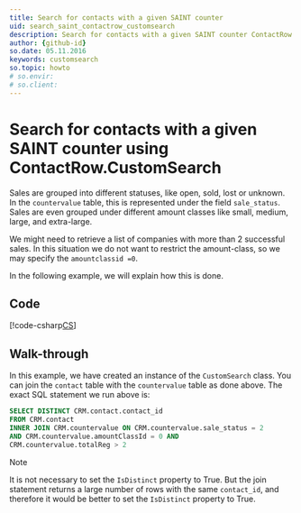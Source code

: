 ```yaml
---
title: Search for contacts with a given SAINT counter
uid: search_saint_contactrow_customsearch
description: Search for contacts with a given SAINT counter ContactRow.CustomSearch
author: {github-id}
so.date: 05.11.2016
keywords: customsearch
so.topic: howto
# so.envir:
# so.client:
---
```


# Search for contacts with a given SAINT counter using ContactRow.CustomSearch

Sales are grouped into different statuses, like open, sold, lost or unknown. In the `countervalue` table, this is represented under the field `sale_status`. Sales are even grouped under different amount classes like small, medium, large, and extra-large.

We might need to retrieve a list of companies with more than 2 successful sales. In this situation we do not want to restrict the amount-class, so we may specify the `amountclassid =0`.

In the following example, we will explain how this is done.

## Code

[!code-csharp[CS](includes/saint-customsearch.cs)]

## Walk-through

In this example, we have created an instance of the `CustomSearch` class. You can join the `contact` table with the `countervalue` table as done above. The exact SQL statement we run above is:

```SQL
SELECT DISTINCT CRM.contact.contact_id
FROM CRM.contact
INNER JOIN CRM.countervalue ON CRM.countervalue.sale_status = 2
AND CRM.countervalue.amountClassId = 0 AND
CRM.countervalue.totalReg > 2
```

> [!NOTE]
> It is not necessary to set the `IsDistinct` property to True. But the join statement returns a large number of rows with the same `contact_id`, and therefore it would be better to set the `IsDistinct` property to True.
